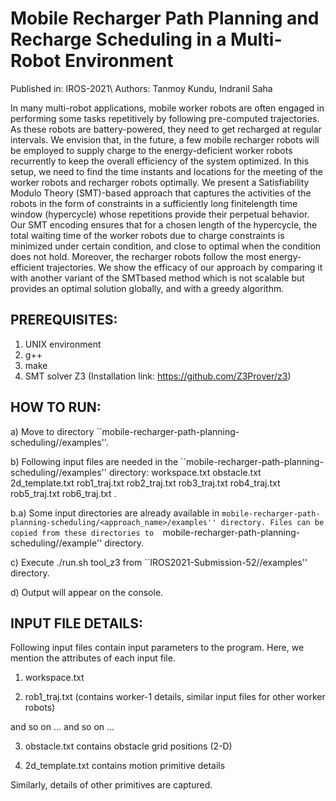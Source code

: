 
# Mobile Recharger Path Planning and Recharge Scheduling in a Multi-Robot Environment

Published in: IROS-2021\\
Authors: Tanmoy Kundu, Indranil Saha

In many multi-robot applications, mobile worker
robots are often engaged in performing some tasks repetitively
by following pre-computed trajectories. As these robots are
battery-powered, they need to get recharged at regular intervals. We envision that, in the future, a few mobile recharger
robots will be employed to supply charge to the energy-deficient
worker robots recurrently to keep the overall efficiency of
the system optimized. In this setup, we need to find the time
instants and locations for the meeting of the worker robots and
recharger robots optimally. We present a Satisfiability Modulo
Theory (SMT)-based approach that captures the activities of
the robots in the form of constraints in a sufficiently long finitelength time window (hypercycle) whose repetitions provide their
perpetual behavior. Our SMT encoding ensures that for a
chosen length of the hypercycle, the total waiting time of the
worker robots due to charge constraints is minimized under
certain condition, and close to optimal when the condition
does not hold. Moreover, the recharger robots follow the
most energy-efficient trajectories. We show the efficacy of our
approach by comparing it with another variant of the SMTbased method which is not scalable but provides an optimal
solution globally, and with a greedy algorithm.

PREREQUISITES:
--------------
1. UNIX environment
2. g++
3. make
4. SMT solver Z3 (Installation link: https://github.com/Z3Prover/z3)

HOW TO RUN:
-----------
a) Move to directory  ``mobile-recharger-path-planning-scheduling/<approach-name>/examples''.

b) Following input files are needed in the ``mobile-recharger-path-planning-scheduling/<approach-name>/examples'' directory:
     workspace.txt  obstacle.txt  2d_template.txt  rob1_traj.txt  rob2_traj.txt  rob3_traj.txt  rob4_traj.txt  rob5_traj.txt  rob6_traj.txt .

b.a) Some input directories are already available in ``mobile-recharger-path-planning-scheduling/<approach_name>/examples'' directory. Files can be copied from these directories to  ``mobile-recharger-path-planning-scheduling/<approach-name>/example'' directory.  

c) Execute  ./run.sh tool_z3  from ``IROS2021-Submission-52/<approach-name>/examples'' directory.

d) Output will appear on the console.

INPUT FILE DETAILS:
------------
Following input files contain input parameters to the program. Here, we mention the attributes of each input file.

1. workspace.txt
<max x coordinate>
<max y coordinate>
<no. of worker robots>
<original hyperloop length>
<max. recharge amount per unit time>
<no. of recharger robots>


2. rob1_traj.txt (contains worker-1 details, similar input files for other worker robots)
<full charge amount>
<no. of trajectory points>
<position of trajectory point 1>
<position of trajectory point 2> 
and so on ...
<charge cost for moving from point-1 to point-2>
<charge cost for moving from point-2 to point-3>
and so on ...


3. obstacle.txt contains obstacle grid positions (2-D)


4. 2d_template.txt contains motion primitive details
<primitive id>
<initial velocity>
<final velocity>
<displacement of [x, y] distance from current position>
<cost of applying this primitive>
<time required to apply this primitive>
<swath locations from the current location, while applied>

Similarly, details of other primitives are captured.

